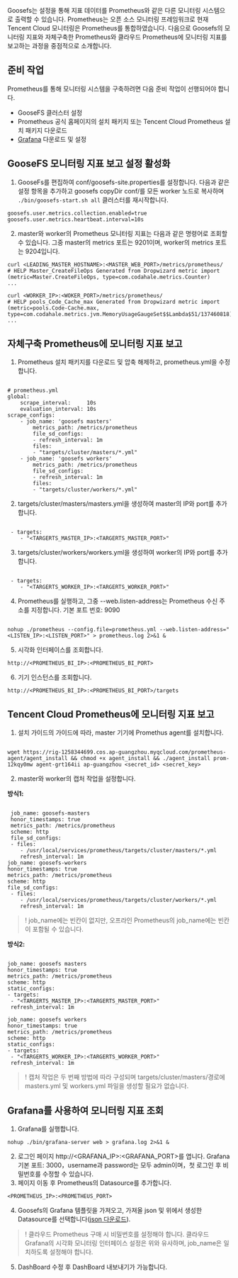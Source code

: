 Goosefs는 설정을 통해 지표 데이터를 Prometheus와 같은 다른 모니터링 시스템으로 출력할 수 있습니다. Prometheus는 오픈 소스 모니터링 프레임워크로 현재 Tencent Cloud 모니터링은 Prometheus를 통합하였습니다. 다음으로 Goosefs의 모니터링 지표와 자체구축한 Prometheus와 클라우드 Prometheus에 모니터링 지표를 보고하는 과정을 중점적으로 소개합니다.

## 준비 작업

Prometheus를 통해 모니터링 시스템을 구축하려면 다음 준비 작업이 선행되어야 합니다.

- GooseFS 클러스터 설정
- Prometheus 공식 홈페이지의 설치 패키지 또는 Tencent Cloud Prometheus 설치 패키지 다운로드
- [Grafana](https://grafana.com/docs/grafana/latest/installation/#install-grafana/) 다운로드 및 설정

## GooseFS 모니터링 지표 보고 설정 활성화

1. GooseFs를 편집하여 conf/goosefs-site.properties를 설정합니다. 다음과 같은 설정 항목을 추가하고 goosefs copyDir conf/를 모든 worker 노드로 복사하며 `./bin/goosefs-start.sh all` 클러스터를 재시작합니다.

```plaintext
goosefs.user.metrics.collection.enabled=true
goosefs.user.metrics.heartbeat.interval=10s
```

2. master와 worker의 Prometheus 모니터링 지표는 다음과 같은 명령어로 조회할 수 있습니다. 그중 master의 metrics 포트는 9201이며, worker의 metrics 포트는 9204입니다.

```plaintext
curl <LEADING_MASTER_HOSTNAME>:<MASTER_WEB_PORT>/metrics/prometheus/
# HELP Master_CreateFileOps Generated from Dropwizard metric import (metric=Master.CreateFileOps, type=com.codahale.metrics.Counter)
...

curl <WORKER_IP>:<WOKER_PORT>/metrics/prometheus/
# HELP pools_Code_Cache_max Generated from Dropwizard metric import (metric=pools.Code-Cache.max, type=com.codahale.metrics.jvm.MemoryUsageGaugeSet$$Lambda$51/137460818)
...
```

## 자체구축 Prometheus에 모니터링 지표 보고

1. Prometheus 설치 패키지를 다운로드 및 압축 해제하고, prometheus.yml을 수정합니다.
<pre class="rno-code-pre"><code class="language-plaintext">
# prometheus.yml
global:
	scrape_interval:     10s
	evaluation_interval: 10s
scrape_configs:
	- job_name: 'goosefs masters'
		metrics_path: /metrics/prometheus
		file_sd_configs:
		- refresh_interval: 1m
		files:
		- "targets/cluster/masters/*.yml"
	- job_name: 'goosefs workers'
		metrics_path: /metrics/prometheus
		file_sd_configs:
		- refresh_interval: 1m
		files:
		- "targets/cluster/workers/*.yml"
</code></pre>

2. targets/cluster/masters/masters.yml을 생성하여 master의 IP와 port를 추가합니다.

<pre class="rno-code-pre"><code class="language-plaintext">
 - targets:
	- "&lt;TARGERTS_MASTER_IP>:&lt;TARGERTS_MASTER_PORT>"
</code></pre>

3. targets/cluster/workers/workers.yml을 생성하여 worker의 IP와 port를 추가합니다.

<pre class="rno-code-pre"><code class="language-plaintext">
 - targets:
	- "&lt;TARGERTS_WORKER_IP>:&lt;TARGERTS_WORKER_PORT>"
</code></pre>

4. Prometheus를 실행하고, 그중 --web.listen-address는 Prometheus 수신 주소를 지정합니다. 기본 포트 번호: 9090

<pre class="rno-code-pre"><code class="language-plaintext">
nohup ./prometheus --config.file=prometheus.yml --web.listen-address="&lt;LISTEN_IP>:&lt;LISTEN_PORT>" > prometheus.log 2>&1 &
</code></pre>

5. 시각화 인터페이스를 조회합니다.

``` plaintext
http://<PROMETHEUS_BI_IP>:<PROMETHEUS_BI_PORT>
```

6. 기기 인스턴스를 조회합니다.
``` plaintext
http://<PROMETHEUS_BI_IP>:<PROMETHEUS_BI_PORT>/targets
```

## Tencent Cloud Prometheus에 모니터링 지표 보고

1. 설치 가이드의 가이드에 따라, master 기기에 Promethus agent를 설치합니다.

<pre class="rno-code-pre"><code class="language-plaintext">
wget https://rig-1258344699.cos.ap-guangzhou.myqcloud.com/prometheus-agent/agent_install && chmod +x agent_install && ./agent_install prom-12kqy0mw agent-grt164ii ap-guangzhou &lt;secret_id> &lt;secret_key>
</code></pre>
2. master와 worker의 캡처 작업을 설정합니다.

**방식1:**
<pre class="rno-code-pre"><code class="language-plaintext">
 job_name: goosefs-masters
 honor_timestamps: true
 metrics_path: /metrics/prometheus
 scheme: http
 file_sd_configs:
 - files:
	- /usr/local/services/prometheus/targets/cluster/masters/*.yml
	refresh_interval: 1m
job_name: goosefs-workers
honor_timestamps: true
metrics_path: /metrics/prometheus
scheme: http
file_sd_configs:
 - files:
	- /usr/local/services/prometheus/targets/cluster/workers/*.yml
	refresh_interval: 1m
</code></pre>

>! job_name에는 빈칸이 없지만, 오프라인 Prometheus의 job_name에는 빈칸이 포함될 수 있습니다.
>

**방식2:**

<pre class="rno-code-pre"><code class="language-plaintext">
job_name: goosefs masters
honor_timestamps: true
metrics_path: /metrics/prometheus
scheme: http
static_configs:
- targets:
 - "&lt;TARGERTS_MASTER_IP>:&lt;TARGERTS_MASTER_PORT>"
 refresh_interval: 1m
 
job_name: goosefs workers
honor_timestamps: true
metrics_path: /metrics/prometheus
scheme: http
static_configs:
- targets:
 - "&lt;TARGERTS_WORKER_IP>:&lt;TARGERTS_WORKER_PORT>"
 refresh_interval: 1m
</code></pre>

>! 캡처 작업은 두 번째 방법에 따라 구성되며 targets/cluster/masters/경로에 masters.yml 및 workers.yml 파일을 생성할 필요가 없습니다.
> 

## Grafana를 사용하여 모니터링 지표 조회

1. Grafana를 실행합니다.

```plaintext
nohup ./bin/grafana-server web > grafana.log 2>&1 &
```

2. 로그인 페이지 http://&lt;GRAFANA_IP&gt;:&lt;GRAFANA_PORT&gt;를 엽니다. Grafana 기본 포트: 3000，username과 password는 모두 admin이며，첫 로그인 후 비밀번호를 수정할 수 있습니다.
3. 페이지 이동 후 Prometheus의 Datasource를 추가합니다.

```plaintext
<PROMETHEUS_IP>:<PROMETHEUS_PORT>
```

4. Goosefs의 Grafana 템플릿을 가져오고, 가져올 json 및 위에서 생성한 Datasource를 선택합니다([json 다운로드](https://cos-data-lake-release-1253960454.file.myqcloud.com/goosefs/grafana/goosefs-grafana-dashboard.json)).
>! 클라우드 Prometheus 구매 시 비밀번호를 설정해야 합니다. 클라우드 Grafana의 시각화 모니터링 인터페이스 설정은 위와 유사하며, job_name은 일치하도록 설정해야 합니다.
>
5. DashBoard 수정 후 DashBoard 내보내기가 가능합니다.

